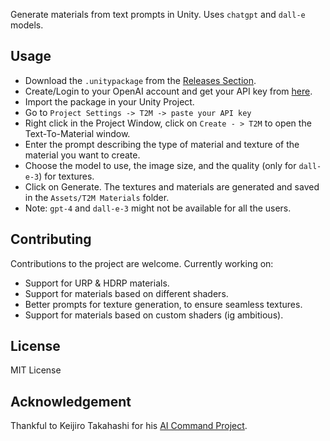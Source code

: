 Generate materials from text prompts in Unity. Uses `chatgpt` and `dall-e` models.

## Usage
* Download the `.unitypackage` from the [Releases Section](https://github.com/aniketrajnish/Text-To-Material-Unity/releases/tag/v001).
* Create/Login to your OpenAI account and get your API key from [here](https://platform.openai.com/api-keys).
* Import the package in your Unity Project.
* Go to `Project Settings -> T2M -> paste your API key`
* Right click in the Project Window, click on `Create - > T2M` to open the Text-To-Material window.
* Enter the prompt describing the type of material and texture of the material you want to create.
* Choose the model to use, the image size, and the quality (only for `dall-e-3`) for textures.
* Click on Generate. The textures and materials are generated and saved in the `Assets/T2M Materials` folder.
* Note: `gpt-4` and `dall-e-3` might not be available for all the users.

## Contributing
Contributions to the project are welcome. Currently working on:
* Support for URP & HDRP materials.
* Support for materials based on different shaders.
* Better prompts for texture generation, to ensure seamless textures.
* Support for materials based on custom shaders (ig ambitious).
  
## License
MIT License

## Acknowledgement
Thankful to Keijiro Takahashi for his [AI Command Project](https://github.com/keijiro/AICommand).